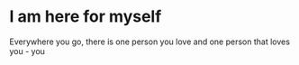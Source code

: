 # I am here for myself

Everywhere you go, there is one person you love and one person that loves you - you
